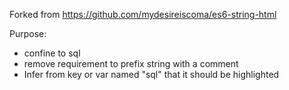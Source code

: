 
Forked from https://github.com/mydesireiscoma/es6-string-html

Purpose:
- confine to sql
- remove requirement to prefix string with a comment
- Infer from key or var named "sql" that it should be highlighted
